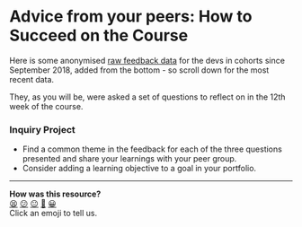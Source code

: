 # Advice from your peers: How to Succeed on the Course

 Here is some anonymised [raw feedback data](https://docs.google.com/spreadsheets/d/1iab67so3To5neYnwY6IcF7VX3oLt9WvR2xun4eTxsxo/edit#gid=0) for the devs in cohorts since September 2018, added from the bottom - so scroll down for the most recent data.

They, as you will be, were asked a set of questions to reflect on in the 12th week of the course.

### Inquiry Project
- Find a common theme in the feedback for each of the three questions presented and share your learnings with your peer group.
- Consider adding a learning objective to a goal in your portfolio.

<!-- BEGIN GENERATED SECTION DO NOT EDIT -->

---

**How was this resource?**  
[😫](https://airtable.com/shrUJ3t7KLMqVRFKR?prefill_Repository=course&prefill_File=goals/self_directed_learning/resources/peer_advice_to_new_learners.md&prefill_Sentiment=😫) [😕](https://airtable.com/shrUJ3t7KLMqVRFKR?prefill_Repository=course&prefill_File=goals/self_directed_learning/resources/peer_advice_to_new_learners.md&prefill_Sentiment=😕) [😐](https://airtable.com/shrUJ3t7KLMqVRFKR?prefill_Repository=course&prefill_File=goals/self_directed_learning/resources/peer_advice_to_new_learners.md&prefill_Sentiment=😐) [🙂](https://airtable.com/shrUJ3t7KLMqVRFKR?prefill_Repository=course&prefill_File=goals/self_directed_learning/resources/peer_advice_to_new_learners.md&prefill_Sentiment=🙂) [😀](https://airtable.com/shrUJ3t7KLMqVRFKR?prefill_Repository=course&prefill_File=goals/self_directed_learning/resources/peer_advice_to_new_learners.md&prefill_Sentiment=😀)  
Click an emoji to tell us.

<!-- END GENERATED SECTION DO NOT EDIT -->
